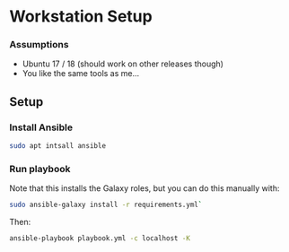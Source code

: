 Workstation Setup
=================

### Assumptions

 * Ubuntu 17 / 18 (should work on other releases though)
 * You like the same tools as me...

Setup
-----

### Install Ansible

```bash
sudo apt intsall ansible
```

### Run playbook

Note that this installs the Galaxy roles, 
but you can do this manually with:

```bash
sudo ansible-galaxy install -r requirements.yml`
```

Then: 

```bash
ansible-playbook playbook.yml -c localhost -K
```

